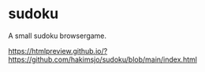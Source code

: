 # sudoku
A small sudoku browsergame.

https://htmlpreview.github.io/?https://github.com/hakimsjo/sudoku/blob/main/index.html